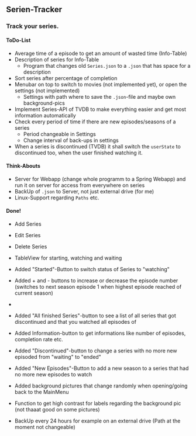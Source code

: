 ## Serien-Tracker

### Track your series.

#### ToDo-List

* Average time of a episode to get an amount of wasted time (Info-Table)
* Description of series for Info-Table
    * Program that changes old `Series.json` to a `.json` that has space for a description
* Sort series after percentage of completion
* Menubar on top to switch to movies (not implemented yet), or open the settings (not implemented)
    * Settings with path where to save the `.json`-file and maybe own background-pics
* Implement Series-API of TVDB to make everything easier and get most information automatically
* Check every period of time if there are new episodes/seasons of a series
    * Period changeable in Settings
    * Change interval of back-ups in settings  
* When a series is discontinued (TVDB) it shall switch the `userState` to discontinued too, when the user finished watching it.

#### Think-Abouts

* Server for Webapp (change whole programm to a Spring Webapp) and run it on server for access from everywhere on series
* BackUp of `.json` to Server, not just external drive (for me)
* Linux-Support regarding `Paths` etc.

#### Done!

* Add Series
* Edit Series
* Delete Series
* TableView for starting, watching and waiting
* Added "Started"-Button to switch status of Series to "watching"
* Added + and - buttons to increase or decrease the episode number (switches to next season episode 1 when highest episode reached of current season)
* 
* Added "All finished Series"-button to see a list of all series that got discontinued and that you watched all episodes of
* Added Information-button to get informations like number of episodes, completion rate etc.
* Added "Discontinued"-button to change a series with no more new episoded from "waiting" to "ended"
* Added "New Episodes"-Button to add a new season to a series that had no more new episodes to watch
* Added background pictures that change randomly when opening/going back to the MainMenu


* Function to get high contrast for labels regarding the background pic (not thaaat good on some pictures)
* BackUp every 24 hours for example on an external drive (Path at the moment not changeable)